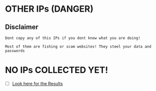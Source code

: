 # OTHER IPs (DANGER)

## Disclaimer
```
Dont copy any of this IPs if you dont know what you are doing!

Most of them are fishing or scam websites! They steel your data and passwords
```

# NO IPs COLLECTED YET!

- [ ] [Look here for the Results](https://github.com/NeikiDev/NeikiAnalytics/tree/main/results)